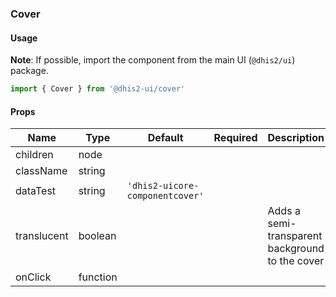 ### Cover

#### Usage

**Note**: If possible, import the component from the main UI (`@dhis2/ui`) package.

```js
import { Cover } from '@dhis2-ui/cover'
```

#### Props

| Name        | Type     | Default                         | Required | Description                                     |
| ----------- | -------- | ------------------------------- | -------- | ----------------------------------------------- |
| children    | node     |                                 |          |                                                 |
| className   | string   |                                 |          |                                                 |
| dataTest    | string   | `'dhis2-uicore-componentcover'` |          |                                                 |
| translucent | boolean  |                                 |          | Adds a semi-transparent background to the cover |
| onClick     | function |                                 |          |                                                 |
